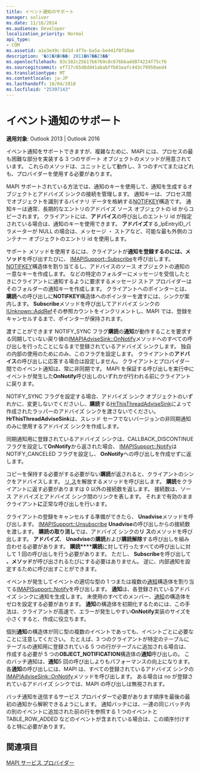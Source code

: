 ```yaml
---
title: イベント通知のサポート
manager: soliver
ms.date: 11/16/2014
ms.audience: Developer
localization_priority: Normal
api_type:
- COM
ms.assetid: a1e3e49c-8d1d-4f7e-ba5a-be441f0f10ae
description: '�ŏI�X�V��: 2011�N7��23��'
ms.openlocfilehash: 83c102c25b17b6769c0c676bbadd874224f75cf6
ms.sourcegitcommit: ef717c65d8dd41ababffb01eafc443c79950aed4
ms.translationtype: MT
ms.contentlocale: ja-JP
ms.lasthandoff: 10/04/2018
ms.locfileid: "25397143"
---
```

# <a name="supporting-event-notification"></a>イベント通知のサポート

  
  
**適用対象**: Outlook 2013 | Outlook 2016 
  
イベント通知をサポートできますが、複雑なために、MAPI には、プロセスの最も困難な部分を実装する 3 つのサポート オブジェクトのメソッドが用意されています。 これらのメソッドは、ユニットとして動作し、3 つのすべてまたはどれも、プロバイダーを使用する必要があります。
  
MAPI サポートされている方法では、通知のキーを使用して、通知を生成するオブジェクトとアドバイズ シンクの接続を管理します。 通知キーは、プロセス間でオブジェクトを識別するバイナリ データを格納する[NOTIFKEY](notifkey.md)構造です。 通知キーは通常、長期的なエントリのアドバイズ ソース オブジェクトの id からコピーされます。 クライアントには、**アドバイス**の呼び出しのエントリ id が指定されている場合は、通知のキーを使用できます。 **アドバイズ**する_lpEntryID_パラメーターが NULL の場合は、メッセージ ・ ストアなど、可能な最も外側のコンテナー オブジェクトのエントリ id を使用します。 
  
サポート メソッドを使用するには、クライアントが**通知を登録するのには、メソッド**を呼び出すたびに、 [IMAPISupport::Subscribe](imapisupport-subscribe.md)を呼び出します。 [NOTIFKEY](notifkey.md)構造体を割り当てるし、アドバイスのソース オブジェクトの通知の一意なキーを作成します。 などの特定のフォルダーにメッセージを受信したときにクライアントに通知するように要求するメッセージ ストア プロバイダーはそのフォルダーの通知キーを作成します。 クライアントへのポインターとは、**購読**への呼び出しに**NOTIFKEY**構造体へのポインターを渡すには、シンクが案内します。 **Subscribe**メソッドを呼び出してアドバイズ シンクの[IUnknown::AddRef](https://msdn.microsoft.com/library/b4316efd-73d4-4995-b898-8025a316ba63%28Office.15%29.aspx)その参照カウントをインクリメントし、MAPI では、登録をキャンセルするまで、ポインターが保持されます。 
  
渡すことができます NOTIFY_SYNC フラグ**購読**の**通知**が動作することを要求する同期していない戻り値の[IMAPIAdviseSink::OnNotify](imapiadvisesink-onnotify.md)メソッドへのすべての呼び出しを行ったことになるまで登録されているアドバイズ シンクします。 独自の内部の使用のためにのみ、このフラグを設定します。 クライアントの**アドバイス**の呼び出しに応答する場合は設定しません。 クライアントとプロバイダー間でのイベント通知は、常に非同期です。 MAPI を保証する呼び出しを実行中にイベントが発生した**OnNotify**呼び出しのいずれかが行われる前にクライアントに戻ります。 
  
NOTIFY_SYNC フラグを設定する場合、アドバイズ シンク オブジェクトのいずれかに、変更しないでくださいし、**購読**する[HrThisThreadAdviseSink](hrthisthreadadvisesink.md)によって作成されたラッパーのアドバイズ シンクを渡さないでください。 **HrThisThreadAdviseSink**は、スレッド セーフでないバージョンの非同期通知のみに使用するアドバイズ シンクを作成します。 
  
同期通知用に登録されているアドバイズ シンクは、CALLBACK_DISCONTINUE フラグを設定して**OnNotify**から返された場合、 [IMAPISupport::Notify](imapisupport-notify.md)は NOTIFY_CANCELED フラグを設定し、 **OnNotify**への呼び出しを作成せずに返します。 
  
コピーを保持する必要がする必要がない**購読**が返されると、クライアントのシンクをアドバイスします。 [リ ス](https://msdn.microsoft.com/library/4b494c6f-f0ee-4c35-ae45-ed956f40dc7a%28Office.15%29.aspx)を解放するメソッドを呼び出します。 **購読**をクライアントに返す必要がありますは 0 以外の接続数を返します。 接続数は、ソース アドバイズとアドバイズ シンク間のリンクを表します。 それまで有効のままクライアント**に**正常な呼び出しを行います。 
  
クライアントの登録をキャンセルする準備ができたら、 **Unadvise**メソッドを呼び出します。 [IMAPISupport::Unsubscribe](imapisupport-unsubscribe.md) **Unadvise**の呼び出しからの接続数を渡します。 **購読の取り消し**では、アドバイズ シンクの**リ ス**のメソッドを呼び出します。 **アドバイズ**、 **Unadvise**の**購読**および**購読解除**する呼び出しを組み合わせる必要があります。 **購読****購読**に対して行ったすべての呼び出しに対して 1 回の呼び出しを行う必要があります。 ただし、 **Subscribe**を呼び出して **、メソッド**が呼び出されるたびにする必要はありません。 逆に、内部通知を設定するために呼び出すことができます。 
  
イベントが発生してイベントの適切な型の 1 つまたは複数の[通知](notification.md)構造体を割り当てる[IMAPISupport::Notify](imapisupport-notify.md)を呼び出します。 **通知**は、各登録されているアドバイズ シンクに通知を生成します。 未使用のすべてのメンバー、[通知](notification.md)の構造体をゼロを設定する必要があります。 **通知**の構造体を初期化するためには、この手法は、クライアントが高速で、エラーが発生しやすい**OnNotify**実装のサイズを小さくすると、作成に役立ちます。 
  
個別**通知**の構造体が同じ型の複数のイベントであっても、イベントごとに必要なことに注意してください。 たとえば、3 つのクライアントが特定のテーブルにテーブルの通知用に登録されている 5 つの行がテーブルに追加される場合は、作成する必要が 5 つの**OBJECT_NOTIFICATION**構造体の**通知**呼び出しの。 このバッチ通知は、**通知**5 回の呼び出しよりもパフォーマンスの向上になります。 各**通知**の呼び出しには、MAPI は、すべての登録されているアドバイズ シンクの[IMAPIAdviseSink::OnNotify](imapiadvisesink-onnotify.md)メソッドを呼び出します。 ある場合は no が登録されているアドバイズ シンクでは、MAPI の呼び出しは無視されます。 
  
バッチ通知を送信するサービス プロバイダーで必要があります順序を最後の最初の通知から解釈できるようにします。 通知バッチには、一連の同じバッチ内の別のイベントに追加された前の行を参照する 1 つのイベントと TABLE_ROW_ADDED などのイベントが含まれている場合は、この順序付けすると特に必要があります。
  
## <a name="see-also"></a>関連項目



[MAPI サービス プロバイダー](mapi-service-providers.md)

